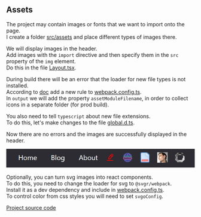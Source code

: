 ## Assets

The project may contain images or fonts that we want to import onto the page.  
I create a folder [src/assets](src/assets) and place different types of images there.

We will display images in the header.  
Add images with the `import` directive and then specify them in the `src` property of the `img` element.  
Do this in the file [Layout.tsx](src/components/Layout.tsx).

During build there will be an error that the loader for new file types is not installed.  
According to [doc](https://webpack.js.org/guides/asset-modules/)
add a new rule to [webpack.config.ts](webpack.config.ts).  
In `output` we will add the property `assetModuleFilename`,
in order to collect icons in a separate folder (for prod build).

You also need to tell `typescript` about new file extensions.  
To do this, let's make changes to the file [global.d.ts](src/global.d.ts).

Now there are no errors and the images are successfully displayed in the header.

![app.png](app.png)

Optionally, you can turn svg images into react components.  
To do this, you need to change the loader for svg to `@svgr/webpack`.  
Install it as a dev dependency and include in [webpack.config.ts](webpack.config.ts).  
To control color from css styles you will need to set `svgoConfig`.

[Project source code](./)
